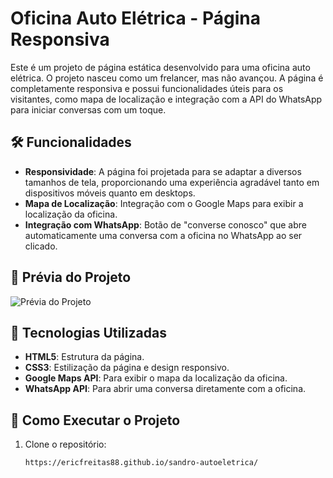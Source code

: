 # Oficina Auto Elétrica - Página Responsiva

Este é um projeto de página estática desenvolvido para uma oficina auto elétrica. O projeto nasceu como um frelancer, mas não avançou.
A página é completamente responsiva e possui funcionalidades úteis para os visitantes, como mapa de localização e integração com a API do WhatsApp para iniciar conversas com um toque.

## 🛠️ Funcionalidades

- **Responsividade**: A página foi projetada para se adaptar a diversos tamanhos de tela, proporcionando uma experiência agradável tanto em dispositivos móveis quanto em desktops.
- **Mapa de Localização**: Integração com o Google Maps para exibir a localização da oficina.
- **Integração com WhatsApp**: Botão de "converse conosco" que abre automaticamente uma conversa com a oficina no WhatsApp ao ser clicado.
  
## 📸 Prévia do Projeto

![Prévia do Projeto](link-da-imagem-ou-gif)

## 🚀 Tecnologias Utilizadas

- **HTML5**: Estrutura da página.
- **CSS3**: Estilização da página e design responsivo.
- **Google Maps API**: Para exibir o mapa da localização da oficina.
- **WhatsApp API**: Para abrir uma conversa diretamente com a oficina.

## 📍 Como Executar o Projeto

1. Clone o repositório:

   ```bash
   https://ericfreitas88.github.io/sandro-autoeletrica/
